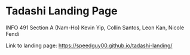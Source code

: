 # Tadashi Landing Page

INFO 491 Section A (Nam-Ho)
Kevin Yip, Collin Santos, Leon Kan, Nicole Fendi

Link to landing page: https://speedguy00.github.io/tadashi-landing/
